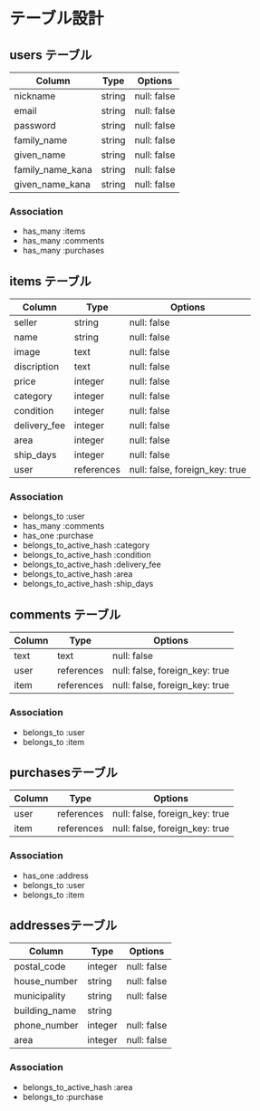 # テーブル設計

## users テーブル

| Column          | Type   | Options     |
| ----------------| ------ | ----------- |
| nickname        | string | null: false |
| email           | string | null: false |
| password        | string | null: false |
| family_name     | string | null: false |
| given_name      | string | null: false |
| family_name_kana| string | null: false |
| given_name_kana | string | null: false |

### Association

- has_many :items
- has_many :comments
- has_many :purchases

## items テーブル

| Column      | Type         | Options                       |
| ------------| -------------| ------------------------------|
| seller      | string       | null: false                   |
| name        | string       | null: false                   |
| image       | text         | null: false                   |
| discription | text         | null: false                   |
| price       | integer      | null: false                   |
| category    | integer      | null: false                   |
| condition   | integer      | null: false                   |
| delivery_fee| integer      | null: false                   |
| area        | integer      | null: false                   |
| ship_days   | integer      | null: false                   |
| user        | references   | null: false, foreign_key: true|

### Association

- belongs_to :user
- has_many   :comments
- has_one    :purchase
- belongs_to_active_hash :category
- belongs_to_active_hash :condition
- belongs_to_active_hash :delivery_fee
- belongs_to_active_hash :area
- belongs_to_active_hash :ship_days


## comments テーブル

| Column      | Type         | Options                       |
| ------------| -------------| ------------------------------|
| text        | text         | null: false                   |
| user        | references   | null: false, foreign_key: true|
| item        | references   | null: false, foreign_key: true|

### Association

- belongs_to :user
- belongs_to :item

## purchasesテーブル

| Column       | Type         | Options                       |
| -------------| -------------| ------------------------------|
| user         | references   | null: false, foreign_key: true|
| item         | references   | null: false, foreign_key: true|

### Association

- has_one :address
- belongs_to :user
- belongs_to :item 

## addressesテーブル

| Column       | Type         | Options                       |
| -------------| -------------| ------------------------------|
| postal_code  | integer      | null: false                   |
| house_number | string       | null: false                   |
| municipality | string       | null: false                   |
| building_name| string       |                               |
| phone_number | integer      | null: false                   |
| area         | integer      | null: false                   |

### Association

- belongs_to_active_hash :area
- belongs_to :purchase